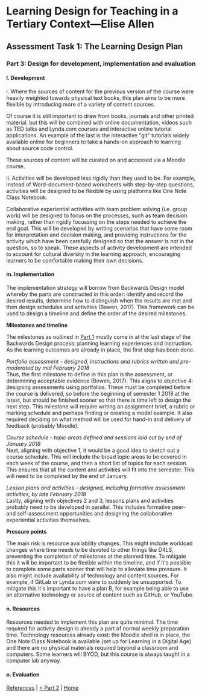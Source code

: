 # Learning Design for Teaching in a Tertiary Context—Elise Allen
## Assessment Task 1: The Learning Design Plan

### Part 3: Design for development, implementation and evaluation

#### l. Development
i. Where the sources of content for the previous version of the course were heavily weighted towards physical text books, this plan aims to be more flexible by introducing more of a variety of content sources. 

Of course it is still important to draw from books, journals and other printed material, but this will be combined with online documentation, videos such as TED talks and Lynda.com courses and interactive online tutorial applications. An example of the last is the interactive "git" tutorials widely available online for beginners to take a hands-on approach to learning about source code control. 

These sources of content will be curated on and accessed via a Moodle course.

ii. Activities will be developed less rigidly than they used to be. For example, instead of Word-document-based worksheets with step-by-step questions, activities will be designed to be flexible by using platforms like One Note Class Notebook. 

Collaborative experiential activities with team problem solving (i.e. group work) will be designed to focus on the processes, such as team decision making, rather than rigidly focussing on the steps needed to achieve the end goal. This will be developed by writing scenarios that have some room for interpretation and decision making, and providing instructions for the activity which have been carefully designed so that the answer is not in the question, so to speak. These aspects of activity development are intended to account for cultural diversity in the learning approach, encouraging learners to be comfortable making their own decisions.

#### m. Implementation
The implementation strategy will borrow from Backwards Design model whereby the parts are constructed in this order: identify and record the desired results, determine how to distinguish when the results are met and then design schedules and activities (Bowen, 2017). This framework can be used to design a timeline and define the order of the desired milestones.

**Milestones and timeline**

The milestones as outlined in [Part 1](learning-design-plan-1.html) mostly come in at the last stage of the Backwards Design process: planning learning experiences and instruction. As the learning outcomes are already in place, the first step has been done. 

*Portfolio assessment - designed, instructions and rubrics written and pre-moderated by mid February 2018*  
Thus, the first milestone to define in this plan is the assessment, or determining acceptable evidence (Bowen, 2017). This aligns to objective 4: designing assessments using portfolios. These must be completed before the course is delivered, so before the beginning of semester 1 2018 at the latest, but should be finished sooner so that there is time left to design the next step. This milestone will require writing an assignment brief, a rubric or marking schedule and perhaps finding or creating a model example. It also required deciding on what method will be used for hand-in and delivery of feedback (probably Moodle).

*Course schedule - topic areas defined and sessions laid out by end of January 2018*  
Next, aligning with objective 1, it would be a good idea to sketch out a course schedule. This will include the broad topic areas to be covered in each week of the course, and then a short list of topics for each session. This ensures that all the content and activities will fit into the semester. This will need to be completed by the end of January.

*Lesson plans and activities - designed, including formative assessment activities, by late February 2018*  
Lastly, aligning with objectives 2 and 3, lessons plans and activities probably need to be developed in parallel. This includes formative peer- and self-assessment opportunities and designing the collaborative experiential activities themselves. 

**Pressure points**

The main risk is resource availability changes. This might include workload changes where time needs to be devoted to other things like D4LS, preventing the completion of milestones at the planned time. To mitigate this it will be important to be flexible within the timeline, and if it's possible to complete some parts sooner that will help to alleviate time pressure. It also might include availability of technology and content sources. For example, if GitLab or Lynda.com were to suddenly be unsupported. To mitigate this it's important to have a plan B, for example being able to use an alternative technology or source of content such as GitHub, or YouTube.

#### n. Resources
Resources needed to implement this plan are quite minimal. The time required for activity design is already a part of normal weekly preparation time. Technology resources already exist: the Moodle shell is in place, the One Note Class Notebook is available (set up for Learning in a Digital Age) and there are no physical materials required beyond a classroom and computers. Some learners will BYOD, but this course is always taught in a computer lab anyway.

#### o. Evaluation

[References](ref.md) | [< Part 2](learning-design-plan-2.html) | [Home](index.html)
